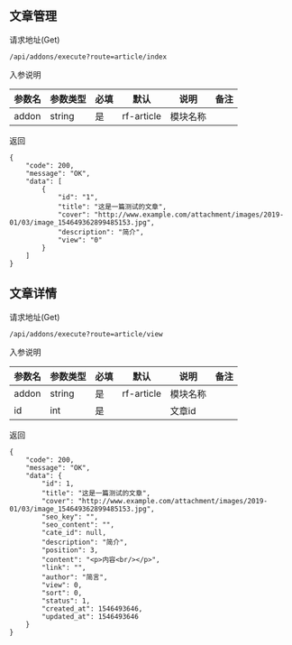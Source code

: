 ## 文章管理

请求地址(Get)

```
/api/addons/execute?route=article/index
```

入参说明

参数名 | 参数类型| 必填 | 默认 | 说明 | 备注
---|---|---|---|---|---
addon | string | 是 | rf-article | 模块名称 | 

返回

```
{
    "code": 200,
    "message": "OK",
    "data": [
        {
            "id": "1",
            "title": "这是一篇测试的文章",
            "cover": "http://www.example.com/attachment/images/2019-01/03/image_154649362899485153.jpg",
            "description": "简介",
            "view": "0"
        }
    ]
}
```

## 文章详情

请求地址(Get)

```
/api/addons/execute?route=article/view
```

入参说明

参数名 | 参数类型| 必填 | 默认 | 说明 | 备注
---|---|---|---|---|---
addon | string | 是 | rf-article | 模块名称 | 
id | int | 是 |  | 文章id | 

返回

```
{
    "code": 200,
    "message": "OK",
    "data": {
        "id": 1,
        "title": "这是一篇测试的文章",
        "cover": "http://www.example.com/attachment/images/2019-01/03/image_154649362899485153.jpg",
        "seo_key": "",
        "seo_content": "",
        "cate_id": null,
        "description": "简介",
        "position": 3,
        "content": "<p>内容<br/></p>",
        "link": "",
        "author": "简言",
        "view": 0,
        "sort": 0,
        "status": 1,
        "created_at": 1546493646,
        "updated_at": 1546493646
    }
}
```